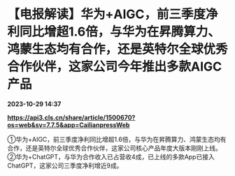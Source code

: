 # 【电报解读】华为+AIGC，前三季度净利同比增超1.6倍，与华为在昇腾算力、鸿蒙生态均有合作，还是英特尔全球优秀合作伙伴，这家公司今年推出多款AIGC产品

**2023-10-29 14:37**

**https://api3.cls.cn/share/article/1500670?os=web&sv=7.7.5&app=CailianpressWeb**

①华为+AIGC，前三季度净利同比增超1.6倍，与华为在昇腾算力、鸿蒙生态均有合作，还是英特尔全球优秀合作伙伴，这家公司核心产品年度大版本刚刚上线。 ②华为+ChatGPT，与华为合作收入已占营收4成，已上线的多款App已接入ChatGPT，这家公司三季度净利增近9成。